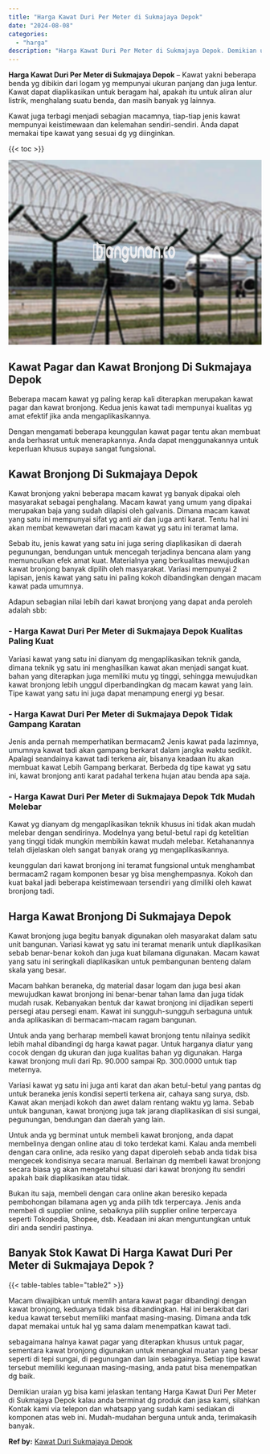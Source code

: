 ```yaml
---
title: "Harga Kawat Duri Per Meter di Sukmajaya Depok"
date: "2024-08-08"
categories: 
  - "harga"
description: "Harga Kawat Duri Per Meter di Sukmajaya Depok. Demikian uraian yg bisa kami jelaskan tentang Harga Kawat Duri Per Meter di Sukmajaya Depok kalau anda bermina..."
---
```


**Harga Kawat Duri Per Meter di Sukmajaya Depok** – Kawat yakni beberapa benda yg dibikin dari logam yg mempunyai ukuran panjang dan juga lentur. Kawat dapat diaplikasikan untuk beragam hal, apakah itu untuk aliran alur listrik, menghalang suatu benda, dan masih banyak yg lainnya.

Kawat juga terbagi menjadi sebagian macamnya, tiap-tiap jenis kawat mempunyai keistimewaan dan kelemahan sendiri-sendiri. Anda dapat memakai tipe kawat yang sesuai dg yg diinginkan.

{{< toc >}}

![Harga Kawat Duri Per Meter di Sukmajaya Depok](/images/jual-kawat-murah35.png)

## Kawat Pagar dan Kawat Bronjong Di Sukmajaya Depok

Beberapa macam kawat yg paling kerap kali diterapkan merupakan kawat pagar dan kawat bronjong. Kedua jenis kawat tadi mempunyai kualitas yg amat efektif jika anda mengaplikasikannya.

Dengan mengamati beberapa keunggulan kawat pagar tentu akan membuat anda berhasrat untuk menerapkannya. Anda dapat menggunakannya untuk keperluan khusus supaya sangat fungsional.

## Kawat Bronjong Di Sukmajaya Depok

Kawat bronjong yakni beberapa macam kawat yg banyak dipakai oleh masyarakat sebagai penghalang. Macam kawat yang umum yang dipakai merupakan baja yang sudah dilapisi oleh galvanis. Dimana macam kawat yang satu ini mempunyai sifat yg anti air dan juga anti karat. Tentu hal ini akan membat kewawetan dari macam kawat yg satu ini teramat lama.

Sebab itu, jenis kawat yang satu ini juga sering diaplikasikan di daerah pegunungan, bendungan untuk mencegah terjadinya bencana alam yang memunculkan efek amat kuat. Materialnya yang berkualitas mewujudkan kawat bronjong banyak dipilih oleh masyarakat. Variasi mempunyai 2 lapisan, jenis kawat yang satu ini paling kokoh dibandingkan dengan macam kawat pada umumnya.

Adapun sebagian nilai lebih dari kawat bronjong yang dapat anda peroleh adalah sbb:

### \- Harga Kawat Duri Per Meter di Sukmajaya Depok Kualitas Paling Kuat

Variasi kawat yang satu ini dianyam dg mengaplikasikan teknik ganda, dimana teknik yg satu ini menghasilkan kawat akan menjadi sangat kuat. bahan yang diterapkan juga memiliki mutu yg tinggi, sehingga mewujudkan kawat bronjong lebih unggul diperbandingkan dg macam kawat yang lain. Tipe kawat yang satu ini juga dapat menampung energi yg besar.

### \- Harga Kawat Duri Per Meter di Sukmajaya Depok Tidak Gampang Karatan

Jenis anda pernah memperhatikan bermacam2 Jenis kawat pada lazimnya, umumnya kawat tadi akan gampang berkarat dalam jangka waktu sedikit. Apalagi seandainya kawat tadi terkena air, bisanya keadaan itu akan membuat kawat Lebih Gampang berkarat. Berbeda dg tipe kawat yg satu ini, kawat bronjong anti karat padahal terkena hujan atau benda apa saja.

### \- Harga Kawat Duri Per Meter di Sukmajaya Depok Tdk Mudah Melebar

Kawat yg dianyam dg mengaplikasikan teknik khusus ini tidak akan mudah melebar dengan sendirinya. Modelnya yang betul-betul rapi dg ketelitian yang tinggi tidak mungkin membikin kawat mudah melebar. Ketahanannya telah dijelaskan oleh sangat banyak orang yg mengaplikasikannya.

keunggulan dari kawat bronjong ini teramat fungsional untuk menghambat bermacam2 ragam komponen besar yg bisa menghempasnya. Kokoh dan kuat bakal jadi beberapa keistimewaan tersendiri yang dimiliki oleh kawat bronjong tadi.

## Harga Kawat Bronjong Di Sukmajaya Depok

Kawat bronjong juga begitu banyak digunakan oleh masyarakat dalam satu unit bangunan. Variasi kawat yg satu ini teramat menarik untuk diaplikasikan sebab benar-benar kokoh dan juga kuat bilamana digunakan. Macam kawat yang satu ini seringkali diaplikasikan untuk pembangunan benteng dalam skala yang besar.

Macam bahkan beraneka, dg material dasar logam dan juga besi akan mewujudkan kawat bronjong ini benar-benar tahan lama dan juga tidak mudah rusak. Kebanyakan bentuk dar kawat bronjong ini dijadikan seperti persegi atau persegi enam. Kawat ini sungguh-sungguh serbaguna untuk anda aplikasikan di bermacam-macam ragam bangunan.

Untuk anda yang berharap membeli kawat bronjong tentu nilainya sedikit lebih mahal dibandingi dg harga kawat pagar. Untuk harganya diatur yang cocok dengan dg ukuran dan juga kualitas bahan yg digunakan. Harga kawat bronjong muli dari Rp. 90.000 sampai Rp. 300.0000 untuk tiap meternya.

Variasi kawat yg satu ini juga anti karat dan akan betul-betul yang pantas dg untuk beraneka jenis kondisi seperti terkena air, cahaya sang surya, dsb. Kawat akan menjadi kokoh dan awet dalam rentang waktu yg lama. Sebab untuk bangunan, kawat bronjong juga tak jarang diaplikasikan di sisi sungai, pegunungan, bendungan dan daerah yang lain.

Untuk anda yg berminat untuk membeli kawat bronjong, anda dapat membelinya dengan online atau di toko terdekat kami. Kalau anda membeli dengan cara online, ada resiko yang dapat diperoleh sebab anda tidak bisa mengecek kondisinya secara manual. Berlainan dg membeli kawat bronjong secara biasa yg akan mengetahui situasi dari kawat bronjong itu sendiri apakah baik diaplikasikan atau tidak.

Bukan itu saja, membeli dengan cara online akan beresiko kepada pembohongan bilamana agen yg anda pilih tdk terpercaya. Jenis anda membeli di supplier online, sebaiknya pilih supplier online terpercaya seperti Tokopedia, Shopee, dsb. Keadaan ini akan menguntungkan untuk diri anda sendiri pastinya.

## Banyak Stok Kawat Di Harga Kawat Duri Per Meter di Sukmajaya Depok ?

{{< table-tables table="table2" >}}

Macam diwajibkan untuk memlih antara kawat pagar dibandingi dengan kawat bronjong, keduanya tidak bisa dibandingkan. Hal ini berakibat dari kedua kawat tersebut memiliki manfaat masing-masing. Dimana anda tdk dapat memakai untuk hal yg sama dalam menempatkan kawat tadi.

sebagaimana halnya kawat pagar yang diterapkan khusus untuk pagar, sementara kawat bronjong digunakan untuk menangkal muatan yang besar seperti di tepi sungai, di pegunungan dan lain sebagainya. Setiap tipe kawat tersebut memiliki kegunaan masing-masing, anda patut bisa menempatkan dg baik.

Demikian uraian yg bisa kami jelaskan tentang Harga Kawat Duri Per Meter di Sukmajaya Depok kalau anda berminat dg produk dan jasa kami, silahkan Kontak kami via telepon dan whatsapp yang sudah kami sediakan di komponen atas web ini. Mudah-mudahan berguna untuk anda, terimakasih banyak.

**Ref by:** [Kawat Duri Sukmajaya Depok](https://id.wikipedia.org/wiki/Kawat)
